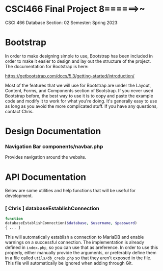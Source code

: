 # CSCI466 Final Project 8======>~

CSCI 466 Database Section: 02 Semester: Spring 2023

# Bootstrap

In order to make designing simple to use, Bootstrap has been included in order to
make it easier to design and lay out the structure of the project. The documentation
for Bootstrap is here:

https://getbootstrap.com/docs/5.3/getting-started/introduction/

Most of the features that we will use for Bootstrap are under the Layout, Content,
Forms, and Components section of Bootstrap. If you never used Bootstrap before, the
best way to use it is to copy and paste the example code and modify it to work for
what you're doing. It's generally easy to use as long as you avoid the more complicated
stuff. If you have any questions, contact Chris.

# Design Documentation

### **Navigation Bar** components/navbar.php

Provides navigation around the website.

# API Documentation

Below are some utilities and help functions that will be useful for development.

### [ Chris ] **databaseEstablishConnection** 

```php
function
databaseEstablishConnection($database, $username, $password)
{ ... }
```

This will automatically establish a connection to MariaDB and enable warnings on
a successful connection. The implementation is already defined in `index.php`, so
you can use that as areference. In order to use this properly, either manually
provide the arguments, or preferably define them in a file called `utils/db_creds.php`
so that they aren't exposed in the file. This file will automatically be ignored when
adding through Git.


